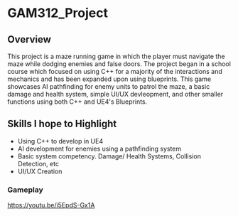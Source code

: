 # GAM312_Project

## Overview
This project is a maze running game in which the player must navigate the maze while dodging enemies and false doors. The project began in a school course which focused on using C++ for a majority of the interactions and mechanics and has been expanded upon using blueprints. This game showcases AI pathfinding for enemy units to patrol the maze, a basic damage and health system, simple UI/UX devleopment, and other smaller functions using both C++ and UE4's Blueprints.

## Skills I hope to Highlight

* Using C++ to develop in UE4
* AI development for enemies using a pathfinding system
* Basic system competency. Damage/ Health Systems, Collision Detection, etc
* UI/UX Creation

### Gameplay 
https://youtu.be/i5EpdS-Gx1A


